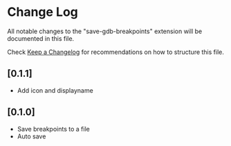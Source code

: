 # Change Log

All notable changes to the "save-gdb-breakpoints" extension will be documented in this file.

Check [Keep a Changelog](http://keepachangelog.com/) for recommendations on how to structure this file.

## [0.1.1]
- Add icon and displayname

## [0.1.0]

- Save breakpoints to a file
- Auto save